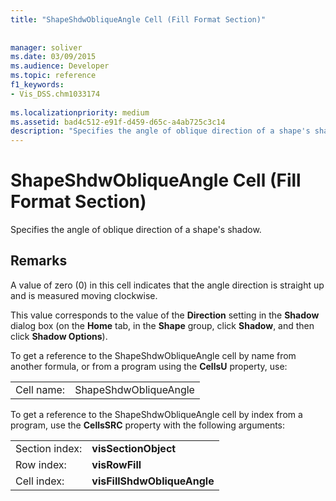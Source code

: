 ```yaml
---
title: "ShapeShdwObliqueAngle Cell (Fill Format Section)"
 
 
manager: soliver
ms.date: 03/09/2015
ms.audience: Developer
ms.topic: reference
f1_keywords:
- Vis_DSS.chm1033174
 
ms.localizationpriority: medium
ms.assetid: bad4c512-e91f-d459-d65c-a4ab725c3c14
description: "Specifies the angle of oblique direction of a shape's shadow."
---
```


# ShapeShdwObliqueAngle Cell (Fill Format Section)

Specifies the angle of oblique direction of a shape's shadow.
  
## Remarks

A value of zero (0) in this cell indicates that the angle direction is straight up and is measured moving clockwise.
  
This value corresponds to the value of the **Direction** setting in the **Shadow** dialog box (on the **Home** tab, in the **Shape** group, click **Shadow**, and then click **Shadow Options**).
  
To get a reference to the ShapeShdwObliqueAngle cell by name from another formula, or from a program using the **CellsU** property, use: 
  
|||
|:-----|:-----|
| Cell name:  <br/> | ShapeShdwObliqueAngle  <br/> |
   
To get a reference to the ShapeShdwObliqueAngle cell by index from a program, use the **CellsSRC** property with the following arguments: 
  
|||
|:-----|:-----|
| Section index:  <br/> |**visSectionObject** <br/> |
| Row index:  <br/> |**visRowFill** <br/> |
| Cell index:  <br/> |**visFillShdwObliqueAngle** <br/> |
   

